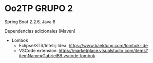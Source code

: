# Oo2TP GRUPO 2

Spring Boot 2.2.6, Java 8

Dependencias adicionales (Maven)

- Lombok
  - Eclipse/STS/Intellij Idea: <https://www.baeldung.com/lombok-ide>
  - VSCode extension: <https://marketplace.visualstudio.com/items?itemName=GabrielBB.vscode-lombok>
